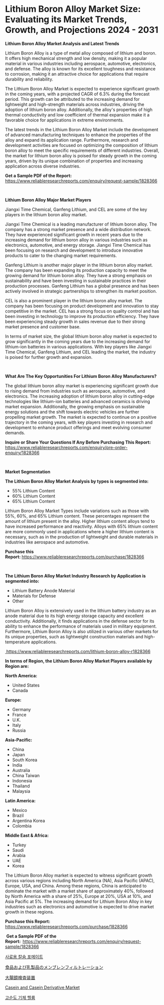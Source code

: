 <p><h1>Lithium Boron Alloy Market Size: Evaluating its Market Trends, Growth, and Projections 2024 - 2031</h1></p><p><strong>Lithium Boron Alloy Market Analysis and Latest Trends</strong></p>
<p><p>Lithium Boron Alloy is a type of metal alloy composed of lithium and boron. It offers high mechanical strength and low density, making it a popular material in various industries including aerospace, automotive, electronics, and defense. The alloy is known for its excellent toughness and resistance to corrosion, making it an attractive choice for applications that require durability and reliability.</p><p>The Lithium Boron Alloy Market is expected to experience significant growth in the coming years, with a projected CAGR of 6.3% during the forecast period. This growth can be attributed to the increasing demand for lightweight and high-strength materials across industries, driving the adoption of lithium boron alloy. Additionally, the alloy's properties of high thermal conductivity and low coefficient of thermal expansion make it a favorable choice for applications in extreme environments.</p><p>The latest trends in the Lithium Boron Alloy Market include the development of advanced manufacturing techniques to enhance the properties of the alloy and expand its application range. Furthermore, research and development activities are focused on optimizing the composition of lithium boron alloy to meet the specific requirements of different industries. Overall, the market for lithium boron alloy is poised for steady growth in the coming years, driven by its unique combination of properties and increasing application across diverse industries.</p></p>
<p><strong>Get a Sample PDF of the Report:&nbsp;</strong> <a href="https://www.reliableresearchreports.com/enquiry/request-sample/1828366">https://www.reliableresearchreports.com/enquiry/request-sample/1828366</a></p>
<p>&nbsp;</p>
<p><strong>Lithium Boron Alloy Major Market Players</strong></p>
<p><p>Jiangxi Time Chemical, Ganfeng Lithium, and CEL are some of the key players in the lithium boron alloy market. </p><p>Jiangxi Time Chemical is a leading manufacturer of lithium boron alloy. The company has a strong market presence and a wide distribution network. They have experienced significant growth in recent years due to the increasing demand for lithium boron alloy in various industries such as electronics, automotive, and energy storage. Jiangxi Time Chemical has been focusing on research and development to introduce innovative products to cater to the changing market requirements.</p><p>Ganfeng Lithium is another major player in the lithium boron alloy market. The company has been expanding its production capacity to meet the growing demand for lithium boron alloy. They have a strong emphasis on sustainability and have been investing in sustainable practices in their production processes. Ganfeng Lithium has a global presence and has been actively involved in strategic partnerships to strengthen its market position.</p><p>CEL is also a prominent player in the lithium boron alloy market. The company has been focusing on product development and innovation to stay competitive in the market. CEL has a strong focus on quality control and has been investing in technology to improve its production efficiency. They have been experiencing steady growth in sales revenue due to their strong market presence and customer base.</p><p>In terms of market size, the global lithium boron alloy market is expected to grow significantly in the coming years due to the increasing demand for lithium-ion batteries in various applications. With key players like Jiangxi Time Chemical, Ganfeng Lithium, and CEL leading the market, the industry is poised for further growth and expansion.</p></p>
<p>&nbsp;</p>
<p><strong>What Are The Key Opportunities For Lithium Boron Alloy Manufacturers?</strong></p>
<p><p>The global lithium boron alloy market is experiencing significant growth due to rising demand from industries such as aerospace, automotive, and electronics. The increasing adoption of lithium boron alloy in cutting-edge technologies like lithium-ion batteries and advanced ceramics is driving market expansion. Additionally, the growing emphasis on sustainable energy solutions and the shift towards electric vehicles are further propelling market growth. The market is expected to continue on a positive trajectory in the coming years, with key players investing in research and development to enhance product offerings and meet evolving consumer demands.</p></p>
<p><strong>Inquire or Share Your Questions If Any Before Purchasing This Report:</strong> <a href="https://www.reliableresearchreports.com/enquiry/pre-order-enquiry/1828366">https://www.reliableresearchreports.com/enquiry/pre-order-enquiry/1828366</a></p>
<p>&nbsp;</p>
<p><strong>Market Segmentation</strong></p>
<p><strong>The Lithium Boron Alloy Market Analysis by types is segmented into:</strong></p>
<p><ul><li>55% Lithium Content</li><li>60% Lithium Content</li><li>65% Lithium Content</li></ul></p>
<p><p>Lithium Boron Alloy Market Types include variations such as those with 55%, 60%, and 65% Lithium content. These percentages represent the amount of lithium present in the alloy. Higher lithium content alloys tend to have increased performance and reactivity. Alloys with 65% lithium content are more commonly used in applications where a higher lithium content is necessary, such as in the production of lightweight and durable materials in industries like aerospace and automotive.</p></p>
<p><strong>Purchase this Report:&nbsp;</strong><a href="https://www.reliableresearchreports.com/purchase/1828366">https://www.reliableresearchreports.com/purchase/1828366</a></p>
<p>&nbsp;</p>
<p><strong>The Lithium Boron Alloy Market Industry Research by Application is segmented into:</strong></p>
<p><ul><li>Lithium Battery Anode Material</li><li>Materials for Defense</li><li>Other</li></ul></p>
<p><p>Lithium Boron Alloy is extensively used in the lithium battery industry as an anode material due to its high energy storage capacity and excellent conductivity. Additionally, it finds applications in the defense sector for its ability to enhance the performance of materials used in military equipment. Furthermore, Lithium Boron Alloy is also utilized in various other markets for its unique properties, such as lightweight construction materials and high-temperature applications.</p></p>
<p><a href="https://www.reliableresearchreports.com/lithium-boron-alloy-r1828366">&nbsp;https://www.reliableresearchreports.com/lithium-boron-alloy-r1828366</a></p>
<p><strong>In terms of Region, the Lithium Boron Alloy Market Players available by Region are:</strong></p>
<p>
    <p> <strong> North America: </strong>
        <ul>
            <li>United States</li>
            <li>Canada</li>
        </ul>
        </p> 
    <p> <strong> Europe: </strong>
        <ul>
            <li>Germany</li>
            <li>France</li>
            <li>U.K.</li>
            <li>Italy</li>
            <li>Russia</li>
        </ul>
        </p> 
    <p> <strong> Asia-Pacific: </strong>
        <ul>
            <li>China</li>
            <li>Japan</li>
            <li>South Korea</li>
            <li>India</li>
            <li>Australia</li>
            <li>China Taiwan</li>
            <li>Indonesia</li>
            <li>Thailand</li>
            <li>Malaysia</li>
        </ul>
        </p> 
    <p> <strong> Latin America: </strong>
        <ul>
            <li>Mexico</li>
            <li>Brazil</li>
            <li>Argentina Korea</li>
            <li>Colombia</li>
        </ul>
        </p> 
    <p> <strong> Middle East & Africa: </strong>
        <ul>
            <li>Turkey</li>
            <li>Saudi</li>
            <li>Arabia</li>
            <li>UAE</li>
            <li>Korea</li>
        </ul>
    </p>
    </p>
<p><p>The Lithium Boron Alloy market is expected to witness significant growth across various regions including North America (NA), Asia Pacific (APAC), Europe, USA, and China. Among these regions, China is anticipated to dominate the market with a market share of approximately 40%, followed by North America with a share of 25%, Europe at 20%, USA at 10%, and Asia Pacific at 5%. The increasing demand for Lithium Boron Alloy in key industries such as electronics and automotive is expected to drive market growth in these regions.</p></p>
<p><strong>Purchase this Report: </strong><a href="https://www.reliableresearchreports.com/purchase/1828366">https://www.reliableresearchreports.com/purchase/1828366</a></p>
<p>&nbsp;<strong>Get a Sample PDF of the Report:&nbsp;&nbsp;</strong><a href="https://www.reliableresearchreports.com/enquiry/request-sample/1828366">https://www.reliableresearchreports.com/enquiry/request-sample/1828366</a></p>
<p><strong></strong></p>
<p><p><a href="https://medium.com/@allisonkreiger/%EC%82%AC%EB%A3%8C-%EB%93%B1%EA%B8%89-%EC%B9%BC%EC%8A%98-%ED%8F%AC%EB%A5%B4%EB%A9%94%EC%9D%B4%ED%8A%B8-%EC%8B%9C%EC%9E%A5-%EA%B7%9C%EB%AA%A8-%EC%A0%90%EC%9C%A0%EC%9C%A8-%EB%B0%8F-%ED%8A%B8%EB%A0%8C%EB%93%9C-%EB%B6%84%EC%84%9D-%EB%B3%B4%EA%B3%A0%EC%84%9C-%EC%A0%9C%ED%92%88%EB%B3%84-w-ge-99-w-lt-99-%EB%B0%8F-%EC%84%B8%EA%B7%B8%EB%A8%BC%ED%8A%B8-%EC%98%88%EC%B8%A1-2024-2031-ca068a2dab6e">사료용 칼슘 포메이트</a></p><p><a href="https://medium.com/@brucenichols644/%E9%A3%9F%E5%93%81%E3%81%8A%E3%82%88%E3%81%B3%E4%B9%B3%E8%A3%BD%E5%93%81%E7%94%A3%E6%A5%AD%E3%81%AB%E3%81%8A%E3%81%91%E3%82%8B%E8%86%9C%E3%82%8D%E9%81%8E%E3%81%AB%E3%81%A4%E3%81%84%E3%81%A6%E3%81%AE%E6%B4%9E%E5%AF%9F-2031%E5%B9%B4%E3%81%BE%E3%81%A7%E3%81%AE%E5%B8%82%E5%A0%B4%E3%81%AE%E8%B2%A1%E5%8B%99%E7%8A%B6%E6%B3%81-%E5%B8%82%E5%A0%B4%E8%A6%8F%E6%A8%A1-%E3%81%8A%E3%82%88%E3%81%B3%E5%8F%8E%E7%9B%8A%E5%88%86%E6%9E%90-18354925dc29">食品および乳製品のメンブレンフィルトレーション</a></p><p><a href="https://medium.com/@alfaro.etbn_52903/%E7%B5%90%E8%85%B8%E9%8F%A1%E8%A3%85%E7%BD%AE%E5%B8%82%E5%A0%B4%E3%81%AE%E8%AA%BF%E6%9F%BB%E3%81%A8%E6%A5%AD%E7%95%8C%E3%81%AE%E9%80%B2%E5%8C%96-2031%E5%B9%B4%E3%81%BE%E3%81%A7%E3%81%AE%E4%BA%88%E6%B8%AC-8f89fa26d7fb">大腸鏡検査装置</a></p><p><a href="https://github.com/juniordelafrance/Market-Research-Report-List-3/blob/main/casein-and-casein-derivative-market.md">Casein and Casein Derivative Market</a></p><p><a href="https://medium.com/@shushayarefayne_72278/%EA%B8%80%EB%A1%9C%EB%B2%8C-%EA%B3%A0%EC%88%9C%EB%8F%84-%EA%B0%80%EC%8A%A4-%ED%97%AC%EB%A5%A8-%EC%8B%9C%EC%9E%A5%EC%9D%98-%ED%8F%AC%EA%B4%84%EC%A0%81%EC%9D%B8-%EB%B6%84%EC%84%9D-%EC%84%B1%EC%9E%A5-%EC%B6%94%EC%84%B8-%EB%B0%8F-%EC%8B%9C%EC%9E%A5-%EC%98%88%EC%B8%A1-2024-2031-46e0f2b7f3c2">고순도 기체 헬륨</a></p></p>